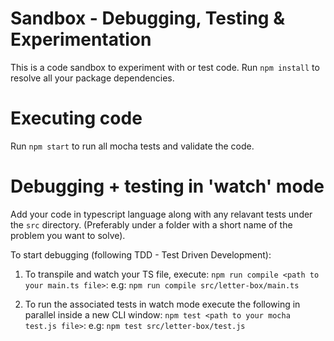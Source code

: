 # Sandbox - Debugging, Testing & Experimentation

This is a code sandbox to experiment with or test code.
Run `npm install` to resolve all your package dependencies.

# Executing code

Run `npm start` to run all mocha tests and validate the code.

# Debugging + testing in 'watch' mode

Add your code in typescript language along with any relavant
tests under the `src` directory. (Preferably under a folder
with a short name of the problem you want to solve).

To start debugging (following TDD - Test Driven Development):

1. To transpile and watch your TS file, execute:
   `npm run compile <path to your main.ts file>`:
   e.g: `npm run compile src/letter-box/main.ts`

2. To run the associated tests in watch mode execute the following
   in parallel inside a new CLI window:
   `npm test <path to your mocha test.js file>`:
   e.g: `npm test src/letter-box/test.js`

